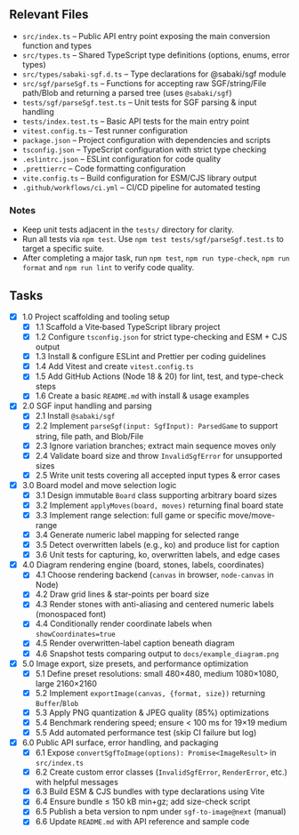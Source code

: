 ## Relevant Files

- `src/index.ts` – Public API entry point exposing the main conversion function and types
- `src/types.ts` – Shared TypeScript type definitions (options, enums, error types)
- `src/types/sabaki-sgf.d.ts` – Type declarations for @sabaki/sgf module
- `src/sgf/parseSgf.ts` – Functions for accepting raw SGF/string/File path/Blob and returning a parsed tree (uses `@sabaki/sgf`)
- `tests/sgf/parseSgf.test.ts` – Unit tests for SGF parsing & input handling
- `tests/index.test.ts` – Basic API tests for the main entry point
- `vitest.config.ts` – Test runner configuration
- `package.json` – Project configuration with dependencies and scripts
- `tsconfig.json` – TypeScript configuration with strict type checking
- `.eslintrc.json` – ESLint configuration for code quality
- `.prettierrc` – Code formatting configuration
- `vite.config.ts` – Build configuration for ESM/CJS library output
- `.github/workflows/ci.yml` – CI/CD pipeline for automated testing

### Notes

- Keep unit tests adjacent in the `tests/` directory for clarity.
- Run all tests via `npm test`. Use `npm test tests/sgf/parseSgf.test.ts` to target a specific suite.
- After completing a major task, run `npm test`, `npm run type-check`, `npm run format` and `npm run lint` to verify code quality.

## Tasks

- [x] 1.0 Project scaffolding and tooling setup
  - [x] 1.1 Scaffold a Vite‐based TypeScript library project
  - [x] 1.2 Configure `tsconfig.json` for strict type-checking and ESM + CJS output
  - [x] 1.3 Install & configure ESLint and Prettier per coding guidelines
  - [x] 1.4 Add Vitest and create `vitest.config.ts`
  - [x] 1.5 Add GitHub Actions (Node 18 & 20) for lint, test, and type-check steps
  - [x] 1.6 Create a basic `README.md` with install & usage examples

- [x] 2.0 SGF input handling and parsing
  - [x] 2.1 Install `@sabaki/sgf`
  - [x] 2.2 Implement `parseSgf(input: SgfInput): ParsedGame` to support string, file path, and Blob/File
  - [x] 2.3 Ignore variation branches; extract main sequence moves only
  - [x] 2.4 Validate board size and throw `InvalidSgfError` for unsupported sizes
  - [x] 2.5 Write unit tests covering all accepted input types & error cases

- [x] 3.0 Board model and move selection logic
  - [x] 3.1 Design immutable `Board` class supporting arbitrary board sizes
  - [x] 3.2 Implement `applyMoves(board, moves)` returning final board state
  - [x] 3.3 Implement range selection: full game or specific move/move-range
  - [x] 3.4 Generate numeric label mapping for selected range
  - [x] 3.5 Detect overwritten labels (e.g., ko) and produce list for caption
  - [x] 3.6 Unit tests for capturing, ko, overwritten labels, and edge cases

- [x] 4.0 Diagram rendering engine (board, stones, labels, coordinates)
  - [x] 4.1 Choose rendering backend (`canvas` in browser, `node-canvas` in Node)
  - [x] 4.2 Draw grid lines & star-points per board size
  - [x] 4.3 Render stones with anti-aliasing and centered numeric labels (monospaced font)
  - [x] 4.4 Conditionally render coordinate labels when `showCoordinates=true`
  - [x] 4.5 Render overwritten-label caption beneath diagram
  - [x] 4.6 Snapshot tests comparing output to `docs/example_diagram.png`

- [x] 5.0 Image export, size presets, and performance optimization
  - [x] 5.1 Define preset resolutions: small 480×480, medium 1080×1080, large 2160×2160
  - [x] 5.2 Implement `exportImage(canvas, {format, size})` returning `Buffer`/`Blob`
  - [x] 5.3 Apply PNG quantization & JPEG quality (85%) optimizations
  - [x] 5.4 Benchmark rendering speed; ensure < 100 ms for 19×19 medium
  - [x] 5.5 Add automated performance test (skip CI failure but log)

- [x] 6.0 Public API surface, error handling, and packaging
  - [x] 6.1 Expose `convertSgfToImage(options): Promise<ImageResult>` in `src/index.ts`
  - [x] 6.2 Create custom error classes (`InvalidSgfError`, `RenderError`, etc.) with helpful messages
  - [x] 6.3 Build ESM & CJS bundles with type declarations using Vite
  - [x] 6.4 Ensure bundle ≤ 150 kB min+gz; add size-check script
  - [x] 6.5 Publish a beta version to npm under `sgf-to-image@next` (manual)
  - [x] 6.6 Update `README.md` with API reference and sample code
